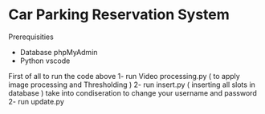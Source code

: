 # Car Parking Reservation System

Prerequisities 
- Database phpMyAdmin
- Python vscode

First of all to run the code above 
1- run Video processing.py ( to apply image processing and Thresholding )
2- run insert.py ( inserting all slots in database ) take into condiseration to change your username and password
2- run update.py
